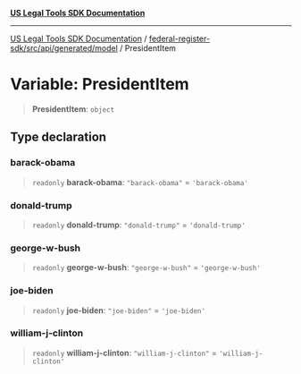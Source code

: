 [**US Legal Tools SDK Documentation**](../../../../../../README.md)

***

[US Legal Tools SDK Documentation](../../../../../../README.md) / [federal-register-sdk/src/api/generated/model](../README.md) / PresidentItem

# Variable: PresidentItem

> **PresidentItem**: `object`

## Type declaration

### barack-obama

> `readonly` **barack-obama**: `"barack-obama"` = `'barack-obama'`

### donald-trump

> `readonly` **donald-trump**: `"donald-trump"` = `'donald-trump'`

### george-w-bush

> `readonly` **george-w-bush**: `"george-w-bush"` = `'george-w-bush'`

### joe-biden

> `readonly` **joe-biden**: `"joe-biden"` = `'joe-biden'`

### william-j-clinton

> `readonly` **william-j-clinton**: `"william-j-clinton"` = `'william-j-clinton'`
